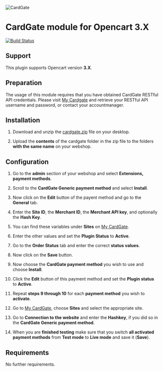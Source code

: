![CardGate](https://cdn.curopayments.net/thumb/200/logos/cardgate.png)

# CardGate module for Opencart 3.X

[![Build Status](https://travis-ci.org/cardgate/opencart3.svg?branch=master)](https://travis-ci.org/cardgate/opencart3)

## Support

This plugin supports Opencart version **3.X**.

## Preparation

The usage of this module requires that you have obtained CardGate RESTful API credentials.
Please visit [My Cardgate](https://my.cardgate.com/) and retrieve your RESTful API username and password, or contact your accountmanager.

## Installation

1. Download and unzip the [cardgate.zip](https://github.com/cardgate/opencart3/releases/) file on your desktop.

2. Upload the **contents** of the cardgate folder in the zip file to the folders **with the same name** on your webshop.

## Configuration

1. Go to the **admin** section of your webshop and select **Extensions, payment methods**.

2. Scroll to the **CardGate Generic payment method** and select **Install**.

3. Now click on the **Edit** button of the payent method and go to the **General** tab.

4. Enter the **Site ID**, the **Merchant ID**, the **Merchant API key**, and optionally the **Hash Key**.

5. You can find these variables under **Sites** on [My CardGate](https://my.cardgate.com/).

6. Enter the other values and set the **Plugin Status** to **Active**.

7. Go to the **Order Status** tab and enter the correct **status values**.

8. Now click on the **Save** button.

9. Now choose the **CardGate payment method** you wish to use and choose **Install**.

10. Click the **Edit** button of this payment method and set the **Plugin status** to **Active**.

11. Repeat **steps 9 through 10** for each **payment method** you wish to **activate**.

12. Go to [My CardGate](https://my.cardgate.com/), choose **Sites** and select the appropriate site.

13. Go to **Connection to the website** and enter the **Hashkey**, if you did so in the **CardGate Generic payment method**.

14. When you are **finished testing** make sure that you switch **all activated payment methods** from **Test mode** to **Live mode** and save it (**Save**).

## Requirements

No further requirements.